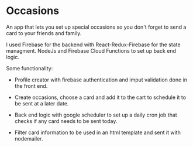 # Occasions

An app that lets you set up special occasions so you
don't forget to send a card to your friends and family.
                        
                 
I used Firebase for the backend with
React-Redux-Firebase for the state managment. NodeJs and
Firebase Cloud Functions to set up back end logic.
            
Some functionality:
                
- Profile creator with firebase authentication and imput
validation done in the front end.
                  
- Create occasions, choose a card and add it to the cart
to schedule it to be sent at a later date.

- Back end logic with google scheduler to set up a daily
cron job that checks if any card needs to be sent today.
              
- Filter card information to be used in an html template
and sent it with nodemailer.
              


